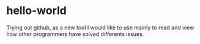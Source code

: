 # hello-world
Trying out github, as a new tool I would like to use mainly to read and view how other programmers have solved differents issues.

